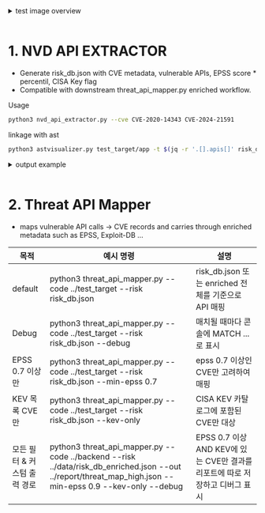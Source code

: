 <details>
<summary> test image overview </summary> 

``` bash
└── test_target/
    ├── app/
    │   ├── config.py
    │   ├── server.py
    │   ├── services/
    │   │   ├── crypto_service.py
    │   │   ├── fetch_service.py
    │   │   ├── file_service.py
    │   │   ├── health_service.py
    │   │   ├── metrics_service.py
    │   │   ├── parse_service.py
    │   │   └── yaml_service.py
    │   └── utils/
    │       └── logger.py
    ├── Dockerfile
    ├── requirements.txt
    ├── run.sh
    ├── static.yaml
    └── tests/
        └── test_server.py
```
</details>

<br>

# 1. NVD API EXTRACTOR
+ Generate risk_db.json with CVE metadata, vulnerable APIs, EPSS score * percentil, CISA Key flag
+ Compatible with downstream threat_api_mapper.py enriched workflow.

Usage
``` bash
python3 nvd_api_extractor.py --cve CVE-2020-14343 CVE-2024-21591
```
linkage with ast
``` bash
python3 astvisualizer.py test_target/app -t $(jq -r '.[].apis[]' risk_db.json | sort -u | tr '\n' ' ') -o callflow
```

<details>
<summary> output example </summary>
risk_db.json

``` json
[
  {
    "cve": "CVE-2020-14343",
    "packages": [],
    "apis": [],
    "cvssVector": "CVSS:3.1/AV:N/AC:L/PR:N/UI:N/S:U/C:H/I:H/A:H",
    "attackVector": "NETWORK",
    "severity": "CRITICAL",
    "epss": 0.14625,
    "epssPercentile": 0.94077,
    "description": "A vulnerability was discovered in the PyYAML library in versions before 5.4, where it is susceptible to arbitrary code execution when it processes untrusted YAML files through the full_load method or with the FullLoader loader. Applications that use the library to process untrusted input may be vulnerable to this flaw. This flaw allows an attacker to execute arbitrary code on the system by abusing the python/object/new constructor. This flaw is due to an incomplete fix for CVE-2020-1747."
  },
  {
    "cve": "CVE-2024-21591",
    "packages": [],
    "apis": [
      "Service",
      "Execution"
    ],
    "cvssVector": "CVSS:3.1/AV:N/AC:L/PR:N/UI:N/S:U/C:H/I:H/A:H",
    "attackVector": "NETWORK",
    "severity": "CRITICAL",
    "epss": 0.23476,
    "epssPercentile": 0.95633,
    "description": "\nAn Out-of-bounds Write vulnerability in J-Web of Juniper Networks Junos OS on SRX Series and EX Series allows an unauthenticated, network-based attacker to cause a Denial of Service (DoS), or Remote Code Execution (RCE) and obtain root privileges on the device.\n\nThis issue is caused by use of an insecure function allowing an attacker to overwrite arbitrary memory.\n\nThis issue affects Juniper Networks Junos OS SRX Series and EX Series:\n\n\n\n  *  Junos OS versions earlier than 20.4R3-S9;\n  *  Junos"
  }
]
```
</details>

<br> 

# 2. Threat API Mapper
+ maps vulnerable API calls → CVE records and carries through enriched metadata such as EPSS, Exploit-DB ...

| 목적 | 예시 명령 | 설명 |
|-|-|-|
| default | python3 threat_api_mapper.py --code ../test_target --risk risk_db.json | risk_db.json 또는 enriched 전체를 기준으로 API 매핑 |
| Debug | python3 threat_api_mapper.py --code ../test_target --risk risk_db.json --debug | 매치될 때마다 콘솔에 MATCH ... 로 표시 |
| EPSS 0.7 이상만 | python3 threat_api_mapper.py --code ../test_target --risk risk_db.json --min-epss 0.7 | epss 0.7 이상인 CVE만 고려하여 매핑 |
| KEV 목록 CVE만 | python3 threat_api_mapper.py --code ../test_target --risk risk_db.json --kev-only | CISA KEV 카탈로그에 포함된 CVE만 대상 |
| 모든 필터 & 커스텀 출력 경로 | python3 threat_api_mapper.py --code ../backend --risk ../data/risk_db_enriched.json --out ../report/threat_map_high.json --min-epss 0.9 --kev-only --debug | EPSS 0.7 이상 AND KEV에 있는 CVE만 결과를 리포트에 따로 저장하고 디버그 표시 |

